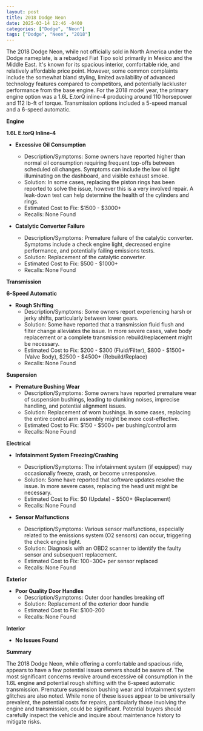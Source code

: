 ```yaml
---
layout: post
title: 2018 Dodge Neon
date: 2025-03-14 12:46 -0400
categories: ["Dodge", "Neon"]
tags: ["Dodge", "Neon", "2018"]
---
```

The 2018 Dodge Neon, while not officially sold in North America under the Dodge nameplate, is a rebadged Fiat Tipo sold primarily in Mexico and the Middle East. It's known for its spacious interior, comfortable ride, and relatively affordable price point. However, some common complaints include the somewhat bland styling, limited availability of advanced technology features compared to competitors, and potentially lackluster performance from the base engine. For the 2018 model year, the primary engine option was a 1.6L E.torQ inline-4 producing around 110 horsepower and 112 lb-ft of torque. Transmission options included a 5-speed manual and a 6-speed automatic.

**Engine**

**1.6L E.torQ Inline-4**

*   **Excessive Oil Consumption**
    *   Description/Symptoms: Some owners have reported higher than normal oil consumption requiring frequent top-offs between scheduled oil changes. Symptoms can include the low oil light illuminating on the dashboard, and visible exhaust smoke.
    *   Solution: In some cases, replacing the piston rings has been reported to solve the issue, however this is a very involved repair. A leak-down test can help determine the health of the cylinders and rings.
    *   Estimated Cost to Fix: $1500 - $3000+
    *   Recalls: None Found

*   **Catalytic Converter Failure**
    *   Description/Symptoms: Premature failure of the catalytic converter. Symptoms include a check engine light, decreased engine performance, and potentially failing emissions tests.
    *   Solution: Replacement of the catalytic converter.
    *   Estimated Cost to Fix: $500 - $1000+
    *   Recalls: None Found

**Transmission**

**6-Speed Automatic**

*   **Rough Shifting**
    *   Description/Symptoms: Some owners report experiencing harsh or jerky shifts, particularly between lower gears.
    *   Solution: Some have reported that a transmission fluid flush and filter change alleviates the issue. In more severe cases, valve body replacement or a complete transmission rebuild/replacement might be necessary.
    *   Estimated Cost to Fix: $200 - $300 (Fluid/Filter), $800 - $1500+ (Valve Body), $2500 - $4500+ (Rebuild/Replace)
    *   Recalls: None Found

**Suspension**

*   **Premature Bushing Wear**
    *   Description/Symptoms: Some owners have reported premature wear of suspension bushings, leading to clunking noises, imprecise handling, and potential alignment issues.
    *   Solution: Replacement of worn bushings. In some cases, replacing the entire control arm assembly might be more cost-effective.
    *   Estimated Cost to Fix: $150 - $500+ per bushing/control arm
    *   Recalls: None Found

**Electrical**

*   **Infotainment System Freezing/Crashing**
    *   Description/Symptoms: The infotainment system (if equipped) may occasionally freeze, crash, or become unresponsive.
    *   Solution: Some have reported that software updates resolve the issue. In more severe cases, replacing the head unit might be necessary.
    *   Estimated Cost to Fix: $0 (Update) - $500+ (Replacement)
    *   Recalls: None Found

*   **Sensor Malfunctions**
    *   Description/Symptoms: Various sensor malfunctions, especially related to the emissions system (O2 sensors) can occur, triggering the check engine light.
    *   Solution: Diagnosis with an OBD2 scanner to identify the faulty sensor and subsequent replacement.
    *   Estimated Cost to Fix: $100-$300+ per sensor replaced
    *   Recalls: None Found

**Exterior**

*   **Poor Quality Door Handles**
    *   Description/Symptoms: Outer door handles breaking off
    *   Solution: Replacement of the exterior door handle
    *   Estimated Cost to Fix: $100-200
    *   Recalls: None Found

**Interior**

*   **No Issues Found**

**Summary**

The 2018 Dodge Neon, while offering a comfortable and spacious ride, appears to have a few potential issues owners should be aware of. The most significant concerns revolve around excessive oil consumption in the 1.6L engine and potential rough shifting with the 6-speed automatic transmission. Premature suspension bushing wear and infotainment system glitches are also noted. While none of these issues appear to be universally prevalent, the potential costs for repairs, particularly those involving the engine and transmission, could be significant. Potential buyers should carefully inspect the vehicle and inquire about maintenance history to mitigate risks.

